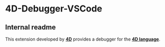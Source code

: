 # 4D-Debugger-VSCode

## Internal readme 

This extension developed by **[4D](https://www.4d.com/)** provides a debugger for the **[4D language](https://developer.4d.com/docs/Concepts/about)**.

